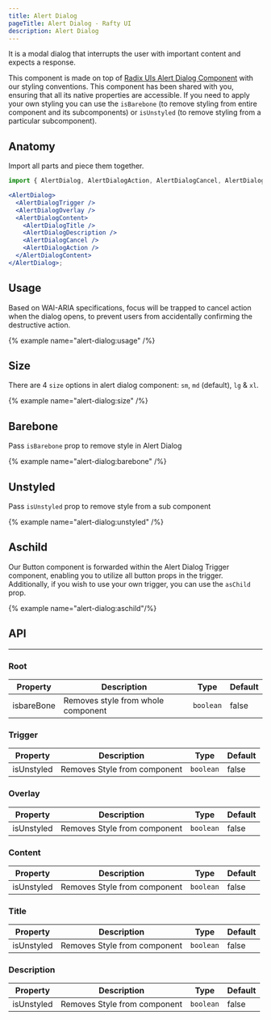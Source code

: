 ```yaml
---
title: Alert Dialog
pageTitle: Alert Dialog - Rafty UI
description: Alert Dialog
---
```


It is a modal dialog that interrupts the user with important content and expects a response.

This component is made on top of [Radix UIs Alert Dialog Component](https://www.radix-ui.com/primitives/docs/components/alert-dialog) with our styling conventions. This component has been shared with you, ensuring that all its native properties are accessible. If you need to apply your own styling you can use the `isBarebone` (to remove styling from entire component and its subcomponents) or `isUnstyled` (to remove styling from a particular subcomponent).

## Anatomy

Import all parts and piece them together.

```jsx
import { AlertDialog, AlertDialogAction, AlertDialogCancel, AlertDialogContent, AlertDialogOverlay, AlertDialogTitle, AlertDialogTrigger, AlertDialogDescription } from "@rafty/ui";

<AlertDialog>
  <AlertDialogTrigger />
  <AlertDialogOverlay />
  <AlertDialogContent>
    <AlertDialogTitle />
    <AlertDialogDescription />
    <AlertDialogCancel />
    <AlertDialogAction />
  </AlertDialogContent>
</AlertDialog>;
```

## Usage

Based on WAI-ARIA specifications, focus will be trapped to cancel action when the dialog opens, to prevent users from accidentally confirming the destructive action.

{% example name="alert-dialog:usage" /%}

## Size

There are 4 `size` options in alert dialog component: `sm`, `md` (default), `lg` & `xl`.

{% example name="alert-dialog:size" /%}

## Barebone

Pass `isBarebone` prop to remove style in Alert Dialog

{% example name="alert-dialog:barebone" /%}

## Unstyled

Pass `isUnstyled` prop to remove style from a sub component

{% example name="alert-dialog:unstyled" /%}

## Aschild

Our Button component is forwarded within the Alert Dialog Trigger component, enabling you to utilize all button props in the trigger. Additionally, if you wish to use your own trigger, you can use the `asChild` prop.

{% example name="alert-dialog:aschild"/%}

## API

---

### Root

| Property   | Description                        | Type      | Default |
| ---------- | ---------------------------------- | --------- | ------- |
| isbareBone | Removes style from whole component | `boolean` | false   |

### Trigger

| Property   | Description                  | Type      | Default |
| ---------- | ---------------------------- | --------- | ------- |
| isUnstyled | Removes Style from component | `boolean` | false   |

### Overlay

| Property   | Description                  | Type      | Default |
| ---------- | ---------------------------- | --------- | ------- |
| isUnstyled | Removes Style from component | `boolean` | false   |

### Content

| Property   | Description                  | Type      | Default |
| ---------- | ---------------------------- | --------- | ------- |
| isUnstyled | Removes Style from component | `boolean` | false   |

### Title

| Property   | Description                  | Type      | Default |
| ---------- | ---------------------------- | --------- | ------- |
| isUnstyled | Removes Style from component | `boolean` | false   |

### Description

| Property   | Description                  | Type      | Default |
| ---------- | ---------------------------- | --------- | ------- |
| isUnstyled | Removes Style from component | `boolean` | false   |
